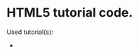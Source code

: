# HTML5 tutorial code.

Used tutorial(s):
 - [HTML5 Canvas Tutorial for Beginners | An Into to Becoming a Pro by *Chris Courses*]:https://www.youtube.com/playlist?list=PLpPnRKq7eNW3We9VdCfx9fprhqXHwTPXL
